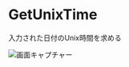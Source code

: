 # GetUnixTime
入力された日付のUnix時間を求める

![画面キャプチャー](https://github.com/kenjinote/GetUnixTime/wiki/preview.png "画面キャプチャー")
